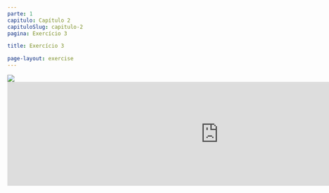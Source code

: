 ```yaml
---
parte: 1
capitulo: Capítulo 2
capituloSlug: capitulo-2
pagina: Exercício 3

title: Exercício 3

page-layout: exercise
---
```


<img src="{{site.baseurl}}/assets/graphics/content/2_3_3_1.jpg"/>
<!-- <img src="{{site.baseurl}}/assets/graphics/content/2_3_3_2.png"/> -->

<iframe src="https://player.vimeo.com/video/226769029?title=0&byline=0&portrait=0" width="960" height="237" frameborder="0" webkitallowfullscreen mozallowfullscreen allowfullscreen></iframe>